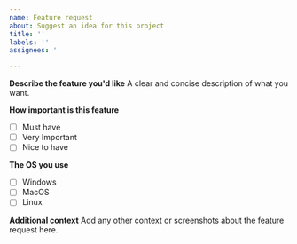 ```yaml
---
name: Feature request
about: Suggest an idea for this project
title: ''
labels: ''
assignees: ''

---
```


**Describe the feature you'd like**
A clear and concise description of what you want.

**How important is this feature**
- [ ] Must have
- [ ] Very Important
- [ ] Nice to have

**The OS you use**
- [ ] Windows
- [ ] MacOS
- [ ] Linux

**Additional context**
Add any other context or screenshots about the feature request here.
